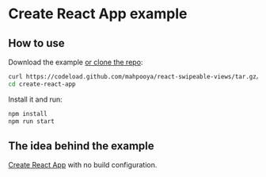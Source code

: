 # Create React App example

## How to use

Download the example [or clone the repo](https://github.com/mahpooya/react-swipeable-views):

```bash
curl https://codeload.github.com/mahpooya/react-swipeable-views/tar.gz/v1-beta | tar -xz --strip=2 react-swipeable-views-master/examples/create-react-app
cd create-react-app
```

Install it and run:

```bash
npm install
npm run start
```

## The idea behind the example

[Create React App](https://github.com/facebookincubator/create-react-app) with no build configuration.

